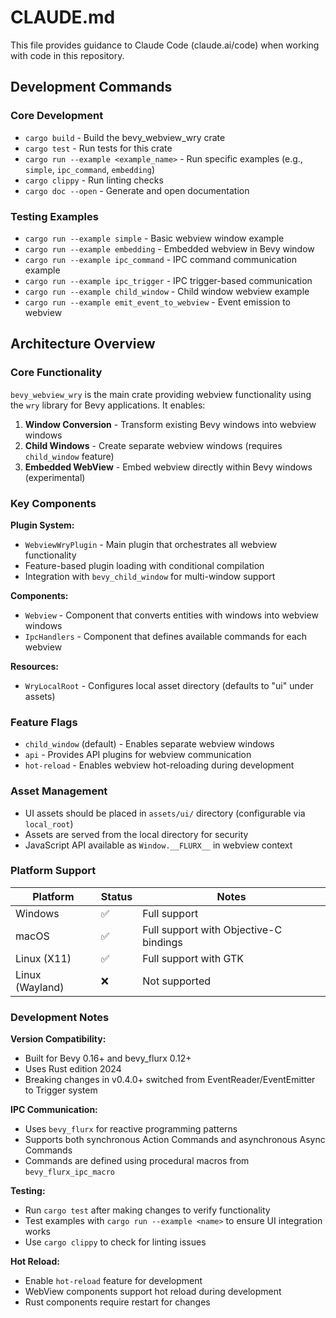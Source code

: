 # CLAUDE.md

This file provides guidance to Claude Code (claude.ai/code) when working with code in this repository.

## Development Commands

### Core Development

- `cargo build` - Build the bevy_webview_wry crate
- `cargo test` - Run tests for this crate
- `cargo run --example <example_name>` - Run specific examples (e.g., `simple`, `ipc_command`, `embedding`)
- `cargo clippy` - Run linting checks
- `cargo doc --open` - Generate and open documentation

### Testing Examples

- `cargo run --example simple` - Basic webview window example
- `cargo run --example embedding` - Embedded webview in Bevy window
- `cargo run --example ipc_command` - IPC command communication example
- `cargo run --example ipc_trigger` - IPC trigger-based communication
- `cargo run --example child_window` - Child window webview example
- `cargo run --example emit_event_to_webview` - Event emission to webview

## Architecture Overview

### Core Functionality

`bevy_webview_wry` is the main crate providing webview functionality using the `wry` library for Bevy applications. It enables:

1. **Window Conversion** - Transform existing Bevy windows into webview windows
2. **Child Windows** - Create separate webview windows (requires `child_window` feature)  
3. **Embedded WebView** - Embed webview directly within Bevy windows (experimental)

### Key Components

**Plugin System:**
- `WebviewWryPlugin` - Main plugin that orchestrates all webview functionality
- Feature-based plugin loading with conditional compilation
- Integration with `bevy_child_window` for multi-window support

**Components:**
- `Webview` - Component that converts entities with windows into webview windows
- `IpcHandlers` - Component that defines available commands for each webview

**Resources:**
- `WryLocalRoot` - Configures local asset directory (defaults to "ui" under assets)

### Feature Flags

- `child_window` (default) - Enables separate webview windows
- `api` - Provides API plugins for webview communication  
- `hot-reload` - Enables webview hot-reloading during development

### Asset Management

- UI assets should be placed in `assets/ui/` directory (configurable via `local_root`)
- Assets are served from the local directory for security
- JavaScript API available as `Window.__FLURX__` in webview context

### Platform Support

| Platform | Status | Notes |
|----------|--------|-------|
| Windows  | ✅ | Full support |
| macOS    | ✅ | Full support with Objective-C bindings |
| Linux (X11) | ✅ | Full support with GTK |
| Linux (Wayland) | ❌ | Not supported |

### Development Notes

**Version Compatibility:**
- Built for Bevy 0.16+ and bevy_flurx 0.12+
- Uses Rust edition 2024
- Breaking changes in v0.4.0+ switched from EventReader/EventEmitter to Trigger system

**IPC Communication:**
- Uses `bevy_flurx` for reactive programming patterns
- Supports both synchronous Action Commands and asynchronous Async Commands
- Commands are defined using procedural macros from `bevy_flurx_ipc_macro`

**Testing:**
- Run `cargo test` after making changes to verify functionality
- Test examples with `cargo run --example <name>` to ensure UI integration works
- Use `cargo clippy` to check for linting issues

**Hot Reload:**
- Enable `hot-reload` feature for development
- WebView components support hot reload during development
- Rust components require restart for changes